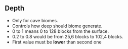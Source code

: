 <html>
<h2>
Depth
</h2>
<ul>
    <li>Only for cave biomes.</li>
    <li>Controls how deep should biome generate.</li>
    <li>0 to 1 means 0 to 128 blocks from the surface.</li>
    <li>0.2 to 0.8 would be from 25,6 blocks to 102,4 blocks.</li>
    <li>First value must be <b>lower</b> than second one</li>
</ul>
</html>